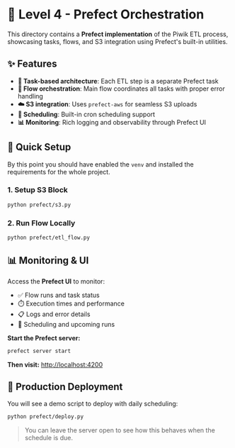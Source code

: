 # 🎯 Level 4 - Prefect Orchestration

This directory contains a **Prefect implementation** of the Piwik ETL process, showcasing tasks, flows, and S3 integration using Prefect's built-in utilities.

## ✨ Features

- **🧩 Task-based architecture**: Each ETL step is a separate Prefect task
- **🔄 Flow orchestration**: Main flow coordinates all tasks with proper error handling
- **☁️ S3 integration**: Uses `prefect-aws` for seamless S3 uploads
- **📅 Scheduling**: Built-in cron scheduling support
- **📊 Monitoring**: Rich logging and observability through Prefect UI

## 🚀 Quick Setup

By this point you should have enabled the `venv` and installed the requirements for the whole project.

### 1. Setup S3 Block

```bash
python prefect/s3.py
```

### 2. Run Flow Locally

```bash
python prefect/etl_flow.py
```

## 📊 Monitoring & UI

Access the **Prefect UI** to monitor:

- ✅ Flow runs and task status
- ⏱️ Execution times and performance  
- 📋 Logs and error details
- 📅 Scheduling and upcoming runs

**Start the Prefect server:**

```bash
prefect server start
```

**Then visit:** [http://localhost:4200](http://localhost:4200)

## 🚀 Production Deployment

You will see a demo script to deploy with daily scheduling:

```bash
python prefect/deploy.py
```

> You can leave the server open to see how this behaves when the schedule is due.